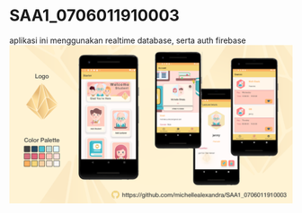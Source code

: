 # SAA1_0706011910003
aplikasi ini menggunakan realtime database, serta auth firebase
![](read_uts.png)
